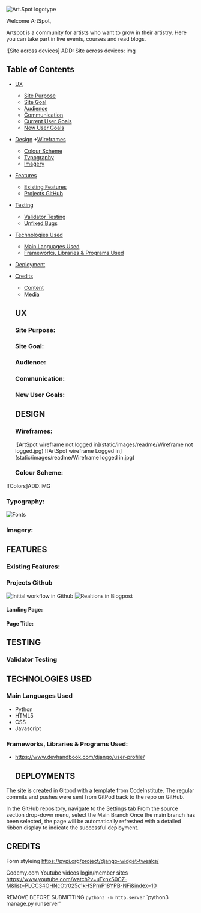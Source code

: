![Art.Spot logotype](static/images/logotype_artspot.webp)

Welcome ArtSpot,

Artspot is a community for artists who want to grow in their artistry. Here you can take part in live events, courses and read blogs.

![Site across devices] ADD: Site across devices: img 

## Table of Contents
+ [UX](#ux "UX")
  + [Site Purpose](#site-purpose "Site Purpose")
  + [Site Goal](#site-goal "Site Goal")
  + [Audience](#audience "Audience")
  + [Communication](#communication "Communication")
  + [Current User Goals](#current-user-goals "Current User Goals")
  + [New User Goals](#new-user-goals "New User Goals")
+ [Design](#design "Design")
  +[Wireframes](#wireframes "wireframes")
  + [Colour Scheme](#colour-scheme "Colour Scheme")
  + [Typography](#typography "Typography")
  + [Imagery](#imagery "Imagery")
+ [Features](#features "Features")
  + [Existing Features](#existing-features "Existing Features")
  + [Projects GitHub](#Github-projects "Projects GitHub")
+ [Testing](#testing "Testing")
  + [Validator Testing](#validator-testing "Validator Testing")
  + [Unfixed Bugs](#unfixed-bugs "Unfixed Bugs")
+ [Technologies Used](#technologies-used "Technologies Used")
  + [Main Languages Used](#main-languages-used "Main Languages Used")
  + [Frameworks, Libraries & Programs Used](#frameworks-libraries-programs-used "Frameworks, Libraries & Programs Used")
+ [Deployment](#deployment "Deployment")
+ [Credits](#credits "Credits")
  + [Content](#content "Content")
  + [Media](#media "Media")

  ## UX
  ### Site Purpose:
  ### Site Goal:
  ### Audience:
  ### Communication:
  ### New User Goals:
  ## DESIGN 
  ### Wireframes:
  ![ArtSpot wireframe not logged in](static/images/readme/Wireframe not logged.jpg)
  ![ArtSpot wireframe Logged in](static/images/readme/Wireframe logged in.jpg)
   ### Colour Scheme:
 ![Colors]ADD:IMG
  ### Typography:
  ![Fonts](static/images/readme/Fonts.jpg)

  ### Imagery:
  ## FEATURES 
  ### Existing Features:
  ### Projects Github
  ![Initial workflow in Github](static/images/readme/issuesproject.jpg)
  ![Realtions in Blogpost](static/images/readme/blogrelations.jpg)
  #### Landing Page:
  #### Page Title:
  ## TESTING 
  ### Validator Testing
  ## TECHNOLOGIES USED
  ### Main Languages Used
- Python
- HTML5
- CSS
- Javascript
### Frameworks, Libraries & Programs Used:

- https://www.devhandbook.com/django/user-profile/
  ## DEPLOYMENTS
  
The site is created in Gitpod with a template from CodeInstitute.
The regular commits and pushes were sent from GitPod back to the repo on GitHub.

In the GitHub repository, navigate to the Settings tab
From the source section drop-down menu, select the Main Branch
Once the main branch has been selected, the page will be automatically refreshed with a detailed ribbon display to indicate the successful deployment.
  ## CREDITS  

Form styleing
https://pypi.org/project/django-widget-tweaks/

Codemy.com 
Youtube videos login/member sites
https://www.youtube.com/watch?v=uTxnxS0CZ-M&list=PLCC34OHNcOtr025c1kHSPrnP18YPB-NFi&index=10

REMOVE BEFORE SUBMITTING
`python3 -m http.server`
 `python3 manage.py runserver'